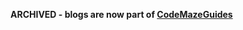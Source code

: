 **ARCHIVED - blogs are now part of [CodeMazeGuides](https://github.com/CodeMazeBlog/CodeMazeGuides)**
